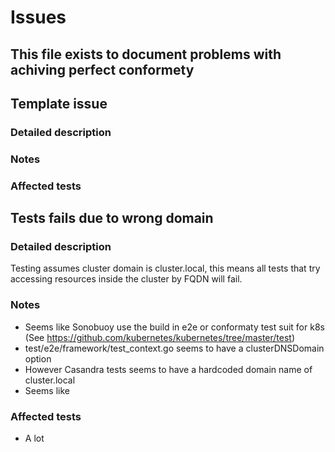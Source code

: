 # Issues
This file exists to document problems with achiving perfect conformety
---
## Template issue
### Detailed description
### Notes
### Affected tests


## Tests fails due to wrong domain
### Detailed description
Testing assumes cluster domain is cluster.local, this means all tests that try accessing resources inside the cluster by FQDN will fail.
### Notes
- Seems like Sonobuoy use the build in e2e or conformaty test suit for k8s (See https://github.com/kubernetes/kubernetes/tree/master/test)
- test/e2e/framework/test_context.go seems to have a clusterDNSDomain option
- However Casandra tests seems to have a hardcoded domain name of cluster.local
- Seems like 
### Affected tests
- A lot
